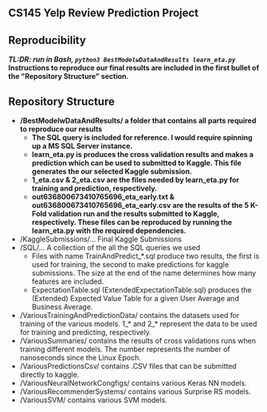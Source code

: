## CS145 Yelp Review Prediction Project

## Reproducibility
**_TL:DR: run in Bash, `python3 BestModelwDataAndResults learn_eta.py`_**
**Instructions to reproduce our final results are included in the first bullet of the "Repository Structure" section.**


## Repository Structure
- **/BestModelwDataAndResults/ a folder that contains all parts required to reproduce our results**
  - **The SQL query is included for reference. I would require spinning up a MS SQL Server instance.**
  - **learn_eta.py is produces the cross validation results and makes a prediction which can be used to submitted to Kaggle. This file generates the our selected Kaggle submission.**
  - **1_eta.csv & 2_eta.csv are the files needed by learn_eta.py for training and prediction, respectively.**
  - **out636800673410765696_eta_early.txt & out636800673410765696_eta_early.csv are the results of the 5 K-Fold validation run and the results submitted to Kaggle, respectively. These files can be reproduced by running the learn_eta.py with the required dependencies.**
- /KaggleSubmissions/... Final Kaggle Submissions
- /SQL/... A collection of the all the SQL queries we used
  - Files with name TrainAndPredict_*.sql produce two results, the first is used for training, the second to make predictions for kaggle submissions. The size at the end of the name determines how many features are included.
  - ExpectationTable.sql (ExtendedExpectationTable.sql) produces the (Extended) Expected Value Table for a given User Average and Business Average.
- /VariousTrainingAndPredictionData/ contains the datasets used for training of the various models. 1_* and 2_* represent the data to be used for training and predicting, respectively.
- /VariousSummaries/ contains the results of cross validations runs when training different models. The number represents the number of nanoseconds since the Linux Epoch.
- /VariousPredictionsCsv/ contains .CSV files that can be submitted directly to kaggle.
- /VariousNeuralNetworkCongfigs/ contains various Keras NN models.
- /VariousRecommenderSystems/ contains various Surprise RS models.
- /VariousSVM/ contains various SVM models.
